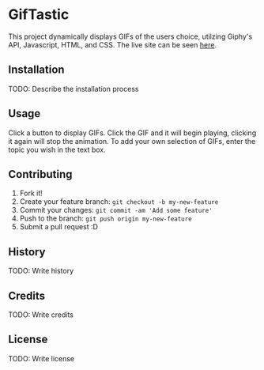 # GifTastic

This project dynamically displays GIFs of the users choice, utilzing Giphy's API, Javascript, HTML, and CSS. The live site can be seen [here](http://www.ovieh.com/GifTastic).

## Installation

TODO: Describe the installation process

## Usage

Click a button to display GIFs. Click the GIF and it will begin playing, clicking it again will stop the animation. To add your own selection of GIFs, enter the topic you wish in the text box.

## Contributing

1. Fork it!
2. Create your feature branch: `git checkout -b my-new-feature`
3. Commit your changes: `git commit -am 'Add some feature'`
4. Push to the branch: `git push origin my-new-feature`
5. Submit a pull request :D

## History

TODO: Write history

## Credits

TODO: Write credits

## License

TODO: Write license
